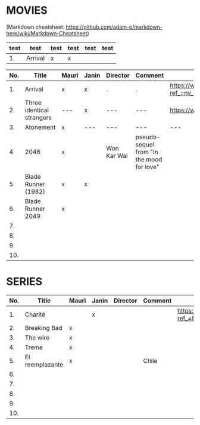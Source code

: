 MOVIES
======
(Markdown cheatsheet: https://github.com/adam-p/markdown-here/wiki/Markdown-Cheatsheet)

test | test | test | test | test | test
--- | --- | --- | --- | --- | ---
1. | Arrival | x | x |  |


No. | Title | Mauri | Janin | Director | Comment | IMDB-link
--- | --- | --- | --- | --- | --- | ---
1. | Arrival | x | x | . | . | https://www.imdb.com/title/tt2543164/?ref_=nv_sr_srsg_0
2. | Three identical strangers | ---  | x | ---  | ---  | https://www.imdb.com/title/tt7664504/ 
3. | Atonement | x | --- | --- | --- | ---
4. | 2046 | x |  | Won Kar Wai | pseudo-sequel from "In the mood for love" |
5. | Blade Runner (1982) | x | x |  |  |
6. | Blade Runner 2049 | x |  |  |  |
7. |  |  |  |  |  |
8. |  |  |  |  |  |
9. |  |  |  |  |  |
10. |  |  |  |  |  |


SERIES
======

No. | Title | Mauri | Janin | Director | Comment | IMDB-link
--- | --- | --- | --- | --- | --- | ---
1. | Charité |  | x |  |  | https://www.imdb.com/title/tt5337806/?ref_=fn_al_tt_1
2. | Breaking Bad | x |  |  |  |
3. | The wire | x |  |  |  |
4. | Treme | x |  |  |  |
5. | El reemplazante | x |  |  | Chile |
6. |  |  |  |  |  |
7. |  |  |  |  |  |
8. |  |  |  |  |  |
9. |  |  |  |  |  |
10. |  |  |  |  |  |



